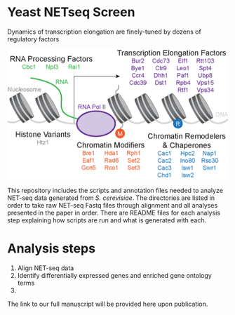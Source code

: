 # Yeast NETseq Screen
Dynamics of transcription elongation are finely-tuned by dozens of regulatory factors

![Screen Overview](https://github.com/churchmanlab/Yeast_NETseq_Screen/blob/master/Screen%20Overview.png)

This repository includes the scripts and annotation files needed to analyze NET-seq data generated from *S. cerevisiae*. The directories are listed in order to take raw NET-seq Fastq files through alignment and all analyses presented in the paper in order. There are README files for each analysis step explaining how scripts are run and what is generated with each. 

# Analysis steps
1. Align NET-seq data
2. Identify differentially expressed genes and enriched gene ontology terms
3. 


The link to our full manuscript will be provided here upon publication. 
